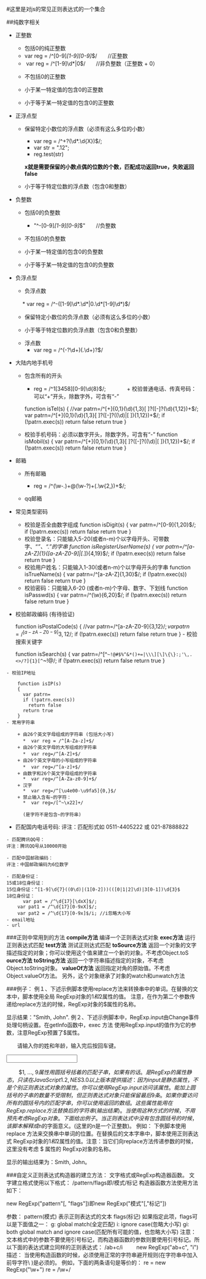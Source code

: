 #这里是对js的常见正则表达式的一个集合

##纯数字相关

  - 正整数
  
      + 包括0的纯正整数
      
       *  var reg = /^[0-9]*[1-9][0-9]*$/　　//正整数 
       *  var reg = /^[1-9]\d*|0$/        //非负整数（正整数 + 0） 
      + 不包括0的正整数
      
      + 小于某一特定值的包含0的正整数
      
      + 小于等于某一特定值的包含0的正整数
      
  - 正浮点型
  
      + 保留特定小数位的浮点数（必须有这么多位的小数）
       
        *  var reg = /^\+?(\d*\.\d{X})$/;
        *  var str = ".12";
        *  reg.test(str)
        
        **x就是需要保留的小数点偶的位数的个数，匹配成功返回true，失败返回false**
        
      + 小于等于特定位数的浮点数（包含0和整数）
  
  - 负整数

      + 包括0的负整数
         *  "^-[0-9]*[1-9][0-9]*$"　　//负整数 
      + 不包括0的负整数

      + 小于某一特定值的包含0的负整数

      + 小于等于某一特定值的包含0的负整数

  - 负浮点型
  
       + 负浮点数
       
       　 *  var reg = /^-([1-9]\d*\.\d*|0\.\d*[1-9]\d*)$/
       + 保留特定小数位的负浮点数（必须有这么多位的小数）
      
       + 小于等于特定位数的负浮点数（包含0和负整数）
    - 浮点数    
         *  var reg = /^(-?\d+)(\.\d+)?$/
  - 大陆内地手机号

      + 包含所有的开头
          
         * reg = /^1[3458][0-9]\d{8}$/;
         
      + 校验普通电话、传真号码：可以“+”开头，除数字外，可含有“-” 
      
          function isTel(s) 
          { 
          //var patrn=/^[+]{0,1}(\d){1,3}[ ]?([-]?(\d){1,12})+$/; 
          var patrn=/^[+]{0,1}(\d){1,3}[ ]?([-]?((\d)|[ ]){1,12})+$/; 
          if (!patrn.exec(s)) return false 
          return true 
          }
       + 校验手机号码：必须以数字开头，除数字外，可含有“-” 
          function isMobil(s) 
          { 
          var patrn=/^[+]{0,1}(\d){1,3}[ ]?([-]?((\d)|[ ]){1,12})+$/; 
          if (!patrn.exec(s)) return false 
          return true 
          }
       
   - 邮箱
     
       + 所有邮箱
       
           * reg = /^(\w-*\.*)+@(\w-?)+(\.\w{2,})+$/;
          
        
       + qq邮箱
     
   - 常见类型密码
      
     + 校验是否全由数字组成 
        function isDigit(s) 
        { 
          var patrn=/^[0-9]{1,20}$/; 
          if (!patrn.exec(s)) 
            return false 
          return true 
        }
     + 校验登录名：只能输入5-20(或者n-m)个以字母开头、可带数字、“_”、“.”的字串 
      function isRegisterUserName(s) 
      { 
        var patrn=/^[a-zA-Z]{1}([a-zA-Z0-9]|[._]){4,19}$/; 
        if (!patrn.exec(s)) 
          return false 
        return true 
      }
     + 校验用户姓名：只能输入1-30(或者n-m)个以字母开头的字串 
      function isTrueName(s) 
      { 
        var patrn=/^[a-zA-Z]{1,30}$/; 
        if (!patrn.exec(s)) 
          return false 
        return true 
      }
     + 校验密码：只能输入6-20 (或者n-m)个字母、数字、下划线 
      function isPasswd(s) 
      { 
        var patrn=/^(\w){6,20}$/; 
        if (!patrn.exec(s)) 
          return false 
        return true 
      }

   - 校验邮政编码 (有待验证)
   
       function isPostalCode(s) 
        { 
          //var patrn=/^[a-zA-Z0-9]{3,12}$/; 
          var patrn=/^[a-zA-Z0-9 ]{3,12}$/; 
          if (!patrn.exec(s)) 
            return false 
          return true 
        }
    - 校验搜索关键字 
    
        function isSearch(s) 
        { 
          var patrn=/^[^`~!@#$%^&*()+=|\\\][\]\{\}:;'\,.<>/?]{1}[^`~!@$%^&()+=|\\\][\]\{\}:;'\,.<>?]{0,19}$/;
          if (!patrn.exec(s)) 
            return false 
          return true 
        }

    - 校验IP地址
    
        function isIP(s) 
        { 
          var patrn= 
          if (!patrn.exec(s)) 
            return false 
          return true 
        } 
    - 常用字符串
    
        + 由26个英文字母组成的字符串 (包括大小写)
          *  var reg = /^[A-Za-z]+$/　　
        + 由26个英文字母的大写组成的字符串 
          *  var reg=/^[A-Z]+$/　　
        + 由26个英文字母的小写组成的字符串
          *  var reg=/^[a-z]+$/　　 
        + 由数字和26个英文字母组成的字符串
          *  var reg=/^[A-Za-z0-9]+$/
        + 汉字
          *  var reg=/^[\u4e00-\u9fa5]{0,}$/   
        + 禁止输入含有~的字符：
          *  var reg=/[^~\x22]+/ 

          (是字符不是包含~的字符串)

   - 匹配国内电话号码:
    评注：匹配形式如 0511-4405222 或 021-87888822

    - 匹配腾讯QQ号：
    评注：腾讯QQ号从10000开始

    - 匹配中国邮政编码：
    评注：中国邮政编码为6位数字

    - 匹配身份证：
    15或18位身份证：
    15位身份证：^[1-9]\d{7}((0\d)|(1[0-2]))(([0|1|2]\d)|3[0-1])\d{3}$
    18位身份证：
          var pat = /^\d{17}[\dxX]$/;
        var pat1 = /^\d{17}[0-9xX]$/;
        var pat2 = /^\d{17}[0-9x]$/i; //i忽略大小写
    - email地址 
    - url 
    
###正则中常用到的方法 
**compile方法**
编译一个正则表达式对象
**exec方法**
运行正则表达式匹配
**test方法**
测试正则达式匹配
**toSource方法** 
返回一个对象的文字描述指定的对象；你可以使用这个值来建立一个新的对象。不考虑Object.toS 
**ource方法**
**toString方法** 
返回一个字符串描述指定的对象，不考虑Object.toString对象。
**valueOf方法**
返回指定对角的原始值。不考虑Object.valueOf方法。
另外，这个对象继承了对象的watch和unwatch方法
      
      
###例子： 
例１、下述示例脚本使用replace方法来转换串中的单词。在替换的文本中，脚本使用全局 RegExp对象的$1和$2属性的值。
注意，在作为第二个参数传递给replace方法的时候，RegExp对象的$属性的名称。 
<SCRIPT LANGUAGE="JavaScript1.2"> 
re = /(\w+)\s(\w+)/; 
str = "John Smith"; 
newstr=str.replace(re,"$2, $1"); 
document.write(newstr) 
</SCRIPT>
显示结果："Smith, John".
例２、下述示例脚本中，RegExp.input由Change事件处理句柄设置。在getInfo函数中，exec 方法 
使用RegExp.input的值作为它的参数，注意RegExp预置了$属性。

<SCRIPT LANGUAGE="JavaScript1.2"> 
function getInfo(abc) 
{ 
re = /(\w+)\s(\d+)/; 
re.exec(abc.value); 
window.alert(RegExp.$1 + ", your age is " + RegExp.$2); 
} 
</SCRIPT>
　　请输入你的姓和年龄，输入完后按回车键。 
　　 <FORM><INPUT TYPE="TEXT" NAME="NameAge" onChange="getInfo(this);"></FORM> 
　　 </HTML>
$1, ..., $9属性 
用圆括号括着的匹配子串，如果有的话。 
是RegExp的属性 
静态，只读
在JavaScript 1.2, NES 3.0以上版本提供 
描述：因为input是静态属性，不是个别正则表达式对象的属性。你可以使用RegExp.input 访问该属性。
能加上圆括号的子串的数量不受限制，但正则表达式对象只能保留最后9 条。如果你要访问所有的圆括号内的匹配字串，你可以使用返回的数组。
这些属性能用在RegExp.replace方法替换后的字符串(输出结果)。当使用这种方式的时候，不用预 先考虑RegExp对象。
下面给出例子。当正则表达式中没有包含圆括号的时候，该脚本解释成$n的字面意义。(这里的n是一个正整数)。
例如： 
下例脚本使用replace 方法来交换串中单词的位置。在替换后的文本字串中，脚本使用正则表达式 
RegExp对象的$1和$2属性的值。注意：当它们向replace方法传递参数的时候，这里没有考虑 $ 属性的 
RegExp对象的名称。 
<SCRIPT LANGUAGE="JavaScript1.2"> 
re = /(\w+)\s(\w+)/; 
str = "John Smith"; 
newstr=str.replace(re,"$2, $1"); 
document.write(newstr) 
</SCRIPT> 
显示的输出结果为：Smith, John。
            
###自定义正则表达式构造器的建立方法： 
文字格式或RegExp构造器函数。 
文字建立格式使用以下格式： 
/pattern/flags即/模式/标记
构造器函数方法使用方法如下： 

new RegExp("pattern"[, "flags"])即new RegExp("模式"[,"标记"])

参数： 
pattern(模式) 
表示正则表达式的文本
flags(标记) 
如果指定此项，flags可以是下面值之一： 
g: global match(全定匹配) 
i: ignore case(忽略大小写) 
gi: both global match and ignore case(匹配所有可能的值，也忽略大小写)
注意：文本格式中的参数不要使用引号标记，而构造器函数的参数则要使用引号标记。所以下面的表达式建立同样的正则表达式： 
/ab+c/i 
　　 new RegExp("ab+c", "i")
描述： 
当使用构造函数的时候，必须使用正常的字符串避开规则(在字符串中加入前导字符\ )是必须的。 
例如，下面的两条语句是等价的： 
re = new RegExp("\\w+") 
re = /\w+/
